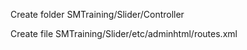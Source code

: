 Create folder SMTraining/Slider/Controller

Create file SMTraining/Slider/etc/adminhtml/routes.xml

